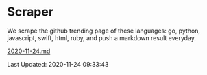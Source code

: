 # Scraper

We scrape the github trending page of these languages: go, python, javascript, swift, html, ruby, and push a markdown result everyday.

[2020-11-24.md](https://github.com/henson/Scraper/blob/master/2020-11-24.md)

Last Updated: 2020-11-24 09:33:43